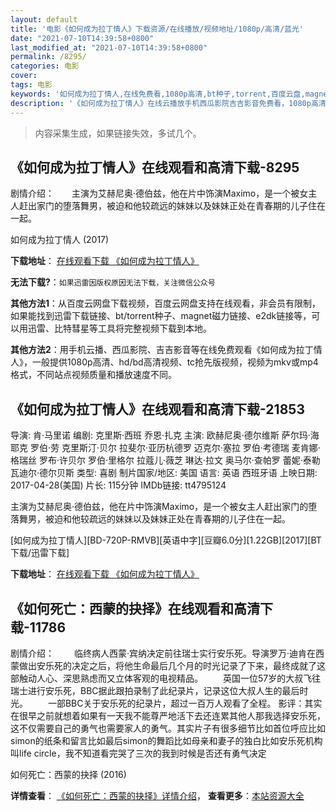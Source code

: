 ```yaml
---
layout: default
title: '电影《如何成为拉丁情人》下载资源/在线播放/视频地址/1080p/高清/蓝光'
date: "2021-07-10T14:39:58+0800"
last_modified_at: "2021-07-10T14:39:58+0800"
permalink: /8295/
categories: 电影
cover:
tags: 电影
keywords: '如何成为拉丁情人,在线免费看,1080p高清,bt种子,torrent,百度云盘,magnet,磁力链,迅雷下载资源'
description: '《如何成为拉丁情人》在线云播放手机西瓜影院吉吉影音免费看，1080p高清bd/hd未删减完整版和tc抢先枪版，mkv/mp4格式，附带bt/torrent种子、magnet/磁力链、百度云盘、网盘资源迅雷下载链接'
---
```


>内容采集生成，如果链接失效，多试几个。


## 《如何成为拉丁情人》在线观看和高清下载-8295

剧情介绍：　　主演为艾赫尼奥·德伯兹，他在片中饰演Maximo，是一个被女主人赶出家门的堕落舞男，被迫和他较疏远的妹妹以及妹妹正处在青春期的儿子住在一起。


如何成为拉丁情人 (2017)

**下载地址**： [在线观看下载 《如何成为拉丁情人》](https://www.btbtdy.me/btdy/dy11257.html) 


**无法下载?**：`如果迅雷因版权原因无法下载，关注微信公众号 `

**其他方法1**：从百度云网盘下载视频，百度云网盘支持在线观看，非会员有限制，如果能找到迅雷下载链接、bt/torrent种子、magnet磁力链接、e2dk链接等，可以用迅雷、比特彗星等工具将完整视频下载到本地。

**其他方法2**：用手机云播、西瓜影院、吉吉影音等在线免费观看《如何成为拉丁情人》，一般提供1080p高清、hd/bd高清视频、tc抢先版视频，视频为mkv或mp4格式，不同站点视频质量和播放速度不同。


## 《如何成为拉丁情人》在线观看和高清下载-21853

导演: 肯·马里诺 编剧: 克里斯·西班 乔恩·扎克 主演: 欧赫尼奥·德尔维斯 萨尔玛·海耶克 罗伯·劳 克里斯汀·贝尔 拉斐尔·亚历杭德罗 迈克尔·塞拉 罗伯·考德瑞 麦肯娜·格瑞丝 罗布·许贝尔 罗伯·里格尔 拉蔻儿·薇芝 琳达·拉文 奥马尔·查帕罗 蕾妮·泰勒 瓦迪尔·德尔贝斯 类型: 喜剧 制片国家/地区: 美国 语言: 英语 西班牙语 上映日期: 2017-04-28(美国) 片长: 115分钟 IMDb链接: tt4795124

主演为艾赫尼奥·德伯兹，他在片中饰演Maximo，是一个被女主人赶出家门的堕落舞男，被迫和他较疏远的妹妹以及妹妹正处在青春期的儿子住在一起。


[如何成为拉丁情人][BD-720P-RMVB][英语中字][豆瓣6.0分][1.22GB][2017][BT下载/迅雷下载]

**下载地址**： [在线观看下载 《如何成为拉丁情人》](https://www.btdx8.com/torrent/rhcwldqr_2017.html) 


## 《如何死亡：西蒙的抉择》在线观看和高清下载-11786

剧情介绍： 　　临终病人西蒙·宾纳决定前往瑞士实行安乐死。导演罗万·迪肯在西蒙做出安乐死的决定之后，将他生命最后几个月的时光记录了下来，最终成就了这部触动人心、深思熟虑而又立体客观的电视精品。 　　英国一位57岁的大叔飞往瑞士进行安乐死，BBC据此跟拍录制了此纪录片，记录这位大叔人生的最后时光。 　　一部BBC关于安乐死的纪录片，超过一百万人观看了全程。 影评：其实在很早之前就想着如果有一天我不能尊严地活下去还连累其他人那我选择安乐死，这不仅需要自己的勇气也需要家人的勇气。其实片子有很多细节比如首位呼应比如simon的纸条和留言比如最后simon的舞蹈比如母亲和妻子的独白比如安乐死机构叫life circle，我不知道看完哭了三次的我到时候是否还有勇气决定


如何死亡：西蒙的抉择 (2016)

**详情查看**： [《如何死亡：西蒙的抉择》详情介绍](/movie/11786/)， **查看更多**：[本站资源大全](/movie/t/all/)

